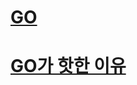 # [GO ](https://www.youtube.com/watch?v=fqnKJa02GK0&list=PL7jH19IHhOLMu8dpjb2A6O7BYYlO2gJbN&index=41)

# [GO가 핫한 이유](https://www.youtube.com/watch?v=VDaMhtWNSQU&list=PL7jH19IHhOLMu8dpjb2A6O7BYYlO2gJbN&index=49)
